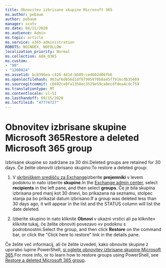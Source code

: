 ```yaml
---
title: Obnovitev izbrisane skupine Microsoft 365
ms.author: pebaum
author: pebaum
manager: scotv
ms.date: 04/21/2020
ms.audience: Admin
ms.topic: article
ms.service: o365-administration
ROBOTS: NOINDEX, NOFOLLOW
localization_priority: Normal
ms.collection: Adm_O365
ms.custom:
- "98"
- "1200024"
ms.assetid: bc0396ea-c426-4d1d-bb89-ced602d06fb6
ms.openlocfilehash: 963af6d056d1df07905970b8a45f7916cdb35469
ms.sourcegitcommit: c6692ce0fa1358ec3529e59ca0ecdfdea4cdc759
ms.translationtype: MT
ms.contentlocale: sl-SI
ms.lasthandoff: 09/15/2020
ms.locfileid: "47774727"
---
```

# <a name="restore-a-deleted-microsoft-365-group"></a><span data-ttu-id="48695-102">Obnovitev izbrisane skupine Microsoft 365</span><span class="sxs-lookup"><span data-stu-id="48695-102">Restore a deleted Microsoft 365 group</span></span>

<span data-ttu-id="48695-103">Izbrisane skupine so zadržane za 30 dni.</span><span class="sxs-lookup"><span data-stu-id="48695-103">Deleted groups are retained for 30 days.</span></span> <span data-ttu-id="48695-104">Če želite obnoviti izbrisano skupino:</span><span class="sxs-lookup"><span data-stu-id="48695-104">To restore a deleted group:</span></span>
  
1. <span data-ttu-id="48695-105">V [skrbniškem središču za Exchange](https://outlook.office365.com/ecp/)izberite **prejemniki** v levem podoknu in nato izberite **skupine**.</span><span class="sxs-lookup"><span data-stu-id="48695-105">In the [Exchange admin center](https://outlook.office365.com/ecp/), select **recipients** in the left pane, and then select **groups**.</span></span> <span data-ttu-id="48695-106">Če je bila skupina izbrisana pred manj kot 30 dnevi, bo prikazana na seznamu, stolpec stanja pa bo prikazal datum izbrisano.</span><span class="sxs-lookup"><span data-stu-id="48695-106">If a group was deleted less than 30 days ago, it will appear in the list and the STATUS column will list the date deleted.</span></span>

2. <span data-ttu-id="48695-107">Izberite skupino in nato kliknite **Obnovi** v ukazni vrstici ali pa kliknite» kliknite tukaj, če želite obnoviti povezavo «v podoknu s podrobnostmi.</span><span class="sxs-lookup"><span data-stu-id="48695-107">Select the group, and then click **Restore** on the command bar, or click the "Click here to restore" link in the details pane.</span></span>

<span data-ttu-id="48695-108">Če želite več informacij, ali če želite izvedeti, kako obnovite skupine z uporabo lupine PowerShell, [si oglejte obnovitev izbrisane skupine Microsoft 365](https://go.microsoft.com/fwlink/?linkid=867802).</span><span class="sxs-lookup"><span data-stu-id="48695-108">For more info, or to learn how to restore groups using PowerShell, see [Restore a deleted Microsoft 365 group](https://go.microsoft.com/fwlink/?linkid=867802).</span></span>
  